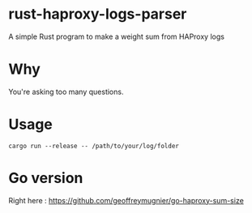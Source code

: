 # rust-haproxy-logs-parser
A simple Rust program to make a weight sum from HAProxy logs

# Why

You're asking too many questions.

# Usage

`cargo run --release -- /path/to/your/log/folder`

# Go version
Right here : https://github.com/geoffreymugnier/go-haproxy-sum-size
